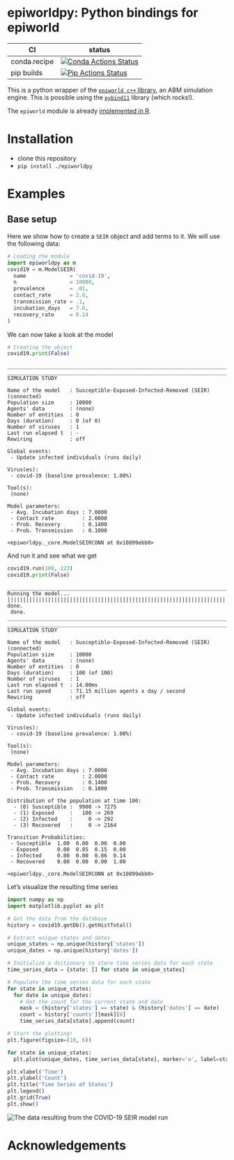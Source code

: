 # epiworldpy: Python bindings for epiworld


| CI           | status                                                                                                                                                                             |
|--------------|------------------------------------------------------------------------------------------------------------------------------------------------------------------------------------|
| conda.recipe | [![Conda Actions Status](https://github.com/UofUEpiBio/epiworldpy/actions/workflows/conda.yml/badge.svg)](https://github.com/UofUEpiBio/epiworldpy/actions?query=workflow%3AConda) |
| pip builds   | [![Pip Actions Status](https://github.com/UofUEpiBio/epiworldpy/actions/workflows/pip.yml/badge.svg)](https://github.com/UofUEpiBio/epiworldpy/actions?query=workflow%3APip)       |

This is a python wrapper of the [`epiworld c++`
library](https://github.com/UofUEpiBio/epiworld), an ABM simulation
engine. This is possible using the
[`pybind11`](https://pybind11.readthedocs.io/en/stable/) library (which
rocks!).

The `epiworld` module is already
<a href="https://github.com/UofUEpiBio/epiworldR"
target="_blank">implemented in R</a>.

# Installation

- clone this repository
- `pip install ./epiworldpy`

# Examples

## Base setup

Here we show how to create a `SEIR` object and add terms to it. We will
use the following data:

``` python
# Loading the module
import epiworldpy as m
covid19 = m.ModelSEIR(
  name              = 'covid-19',
  n                 = 10000,
  prevalence        = .01,
  contact_rate      = 2.0,
  transmission_rate = .1,
  incubation_days   = 7.0,
  recovery_rate     = 0.14
)
```

We can now take a look at the model

``` python
# Creating the object
covid19.print(False)
```

    ________________________________________________________________________________
    ________________________________________________________________________________
    SIMULATION STUDY

    Name of the model   : Susceptible-Exposed-Infected-Removed (SEIR) (connected)
    Population size     : 10000
    Agents' data        : (none)
    Number of entities  : 0
    Days (duration)     : 0 (of 0)
    Number of viruses   : 1
    Last run elapsed t  : -
    Rewiring            : off

    Global events:
     - Update infected individuals (runs daily)

    Virus(es):
     - covid-19 (baseline prevalence: 1.00%)

    Tool(s):
     (none)

    Model parameters:
     - Avg. Incubation days : 7.0000
     - Contact rate         : 2.0000
     - Prob. Recovery       : 0.1400
     - Prob. Transmission   : 0.1000

    <epiworldpy._core.ModelSEIRCONN at 0x10899ebb0>

And run it and see what we get

``` python
covid19.run(100, 223)
covid19.print(False)
```

    _________________________________________________________________________
    Running the model...
    ||||||||||||||||||||||||||||||||||||||||||||||||||||||||||||||||||||||||| done.
     done.
    ________________________________________________________________________________
    ________________________________________________________________________________
    SIMULATION STUDY

    Name of the model   : Susceptible-Exposed-Infected-Removed (SEIR) (connected)
    Population size     : 10000
    Agents' data        : (none)
    Number of entities  : 0
    Days (duration)     : 100 (of 100)
    Number of viruses   : 1
    Last run elapsed t  : 14.00ms
    Last run speed      : 71.15 million agents x day / second
    Rewiring            : off

    Global events:
     - Update infected individuals (runs daily)

    Virus(es):
     - covid-19 (baseline prevalence: 1.00%)

    Tool(s):
     (none)

    Model parameters:
     - Avg. Incubation days : 7.0000
     - Contact rate         : 2.0000
     - Prob. Recovery       : 0.1400
     - Prob. Transmission   : 0.1000

    Distribution of the population at time 100:
      - (0) Susceptible :  9900 -> 7275
      - (1) Exposed     :   100 -> 269
      - (2) Infected    :     0 -> 292
      - (3) Recovered   :     0 -> 2164

    Transition Probabilities:
     - Susceptible  1.00  0.00  0.00  0.00
     - Exposed      0.00  0.85  0.15  0.00
     - Infected     0.00  0.00  0.86  0.14
     - Recovered    0.00  0.00  0.00  1.00

    <epiworldpy._core.ModelSEIRCONN at 0x10899ebb0>

Let’s visualize the resulting time series

``` python
import numpy as np
import matplotlib.pyplot as plt

# Get the data from the database
history = covid19.getDb().getHistTotal()

# Extract unique states and dates
unique_states = np.unique(history['states'])
unique_dates = np.unique(history['dates'])

# Initialize a dictionary to store time series data for each state
time_series_data = {state: [] for state in unique_states}

# Populate the time series data for each state
for state in unique_states:
  for date in unique_dates:
    # Get the count for the current state and date
    mask = (history['states'] == state) & (history['dates'] == date)
    count = history['counts'][mask][0]
    time_series_data[state].append(count)

# Start the plotting!
plt.figure(figsize=(10, 6))

for state in unique_states:
  plt.plot(unique_dates, time_series_data[state], marker='o', label=state)

plt.xlabel('Time')
plt.ylabel('Count')
plt.title('Time Series of States')
plt.legend()
plt.grid(True)
plt.show()
```

![The data resulting from the COVID-19 SEIR model
run](README_files/figure-commonmark/series-visualization-output-1.png)

# Acknowledgements

